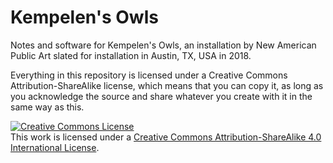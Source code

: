 # Kempelen's Owls

Notes and software for Kempelen's Owls, an installation by New American Public Art slated for installation in Austin, TX, USA in 2018.

Everything in this repository is licensed under a Creative Commons Attribution-ShareAlike license, which means that you can copy it, as long as you acknowledge the source and share whatever you create with it in the same way as this.

<footer><a rel="license" href="http://creativecommons.org/licenses/by-sa/4.0/"><img alt="Creative Commons License" style="border-width:0" src="https://i.creativecommons.org/l/by-sa/4.0/88x31.png" /></a><br />This work is licensed under a <a rel="license" href="http://creativecommons.org/licenses/by-sa/4.0/">Creative Commons Attribution-ShareAlike 4.0 International License</a>.</footer>
